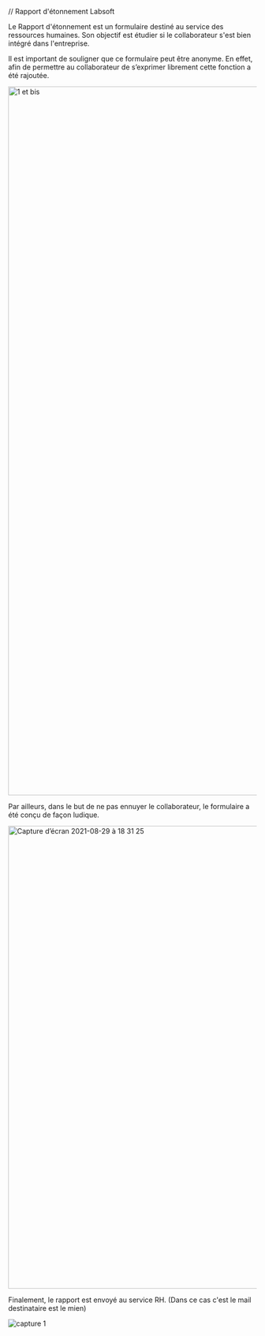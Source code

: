 // Rapport d'étonnement Labsoft

Le Rapport d'étonnement est un formulaire destiné au service des ressources humaines. 
Son objectif est étudier si le collaborateur s'est bien intégré dans l'entreprise.

Il est important de souligner que ce formulaire peut être anonyme. En effet, afin de permettre au collaborateur de s’exprimer librement cette fonction a été rajoutée. 

<img width="1438" alt="1 et bis" src="https://user-images.githubusercontent.com/91212604/134714906-b43c65cd-96fb-4745-9210-31c9c5501676.png">


Par ailleurs, dans le but de ne pas ennuyer le collaborateur, le formulaire a été conçu de façon ludique.

<img width="939" alt="Capture d’écran 2021-08-29 à 18 31 25" src="https://user-images.githubusercontent.com/91212604/134717156-26a73c5b-744c-4004-84a7-a5397c53617d.png">


Finalement, le rapport est envoyé au service RH. 
(Dans ce cas c'est le mail destinataire est le mien)

![capture 1](https://user-images.githubusercontent.com/91212604/134717433-21881b45-ed99-44e3-afcd-5848aa8b7180.PNG)
